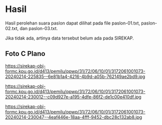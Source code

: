 # Hasil

Hasil perolehan suara paslon dapat dilihat pada file paslon-01.txt, paslon-02.txt, dan paslon-03.txt.

Jika tidak ada, artinya data tersebut belum ada pada SIREKAP.

## Foto C Plano

https://sirekap-obj-formc.kpu.go.id/d413/pemilu/ppwp/31/72/06/10/01/3172061001073-20240214-225835--6e81b1a4-4216-4b9d-a05b-762149ae2bd9.jpg

https://sirekap-obj-formc.kpu.go.id/d413/pemilu/ppwp/31/72/06/10/01/3172061001073-20240214-230012--c09d927e-a195-4dfe-86f2-de1c00e410df.jpg

https://sirekap-obj-formc.kpu.go.id/d413/pemilu/ppwp/31/72/06/10/01/3172061001073-20240214-230047--4eaf446e-18aa-4fff-9452-dbc28c132ab8.jpg
